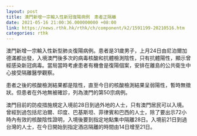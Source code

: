 ```yaml
---
layout: post
title: 澳門新增一宗輸入性新冠復陽病例　患者正隔離
date: 2021-05-16 21:00:36.000000000 +08:00
link: https://news.rthk.hk/rthk/ch/component/k2/1591199-20210516.htm
categories: rthk
---
```


澳門新增一宗輸入性新型肺炎復陽病例。患者是31歲男子，上月24日由尼泊爾加德滿都出發，入境澳門後多次的病毒核酸和抗體檢測陰性，只有抗體陽性，顯示曾經感染新冠病毒。當局當時考慮患者有機會是復陽個案，安排在離島的公共衛生中心接受隔離醫學觀察。

患者之後的核酸檢測結果都是陰性，直至今日的核酸檢測結果呈弱陽性，暫時無徵狀。但患者在外地無被確診，列為澳門的第50宗病例。

澳門目前的防疫措施規定入境前28日到過外地的人士，只有澳門居民可以入境。曾經到過包括尼泊爾、印度、巴基斯坦、菲律賓和巴西的人士，除了要出示72小時內有效的核酸陰性證明，入境後要到指定地點集中隔離28日。入境前21日到過台灣的人士，在今日開始到指定酒店隔離的時間由14日增至21日。
